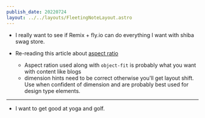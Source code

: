 ```yaml
---
publish_date: 20220724    
layout: ../../layouts/FleetingNoteLayout.astro
---
```

- I really want to see if Remix + fly.io can do everything I want with shiba swag store.

- Re-reading this article about [aspect ratio](https://jakearchibald.com/2022/img-aspect-ratio/) 

	- Aspect ration used along with `object-fit` is probably what you want with content like blogs
	- dimension hints need to be correct otherwise you'll get layout shift. Use when confident of dimension and are probably best used for design type elements.
---

- I want to get good at yoga and golf.